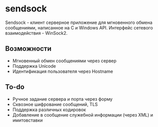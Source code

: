 # sendsock
Sendsock - клиент серверное приложение для мгновенного обмена сообщениями, написанное на C и Windows API. Интерфейс сетевого взаимодействия - WinSock2.

## Возможности 
- Мгновенный обмен сообщениями через сервер
- Поддержка Unicode
- Идентификация пользователя через Hostname

## To-do

- Ручное задание сервера и порта через форму
- Сквозное шифрование сообщений, TLS
- Поддержка различных кодировок 
- Добавление в сообщение служебной информации (через XML) и имитовставки

